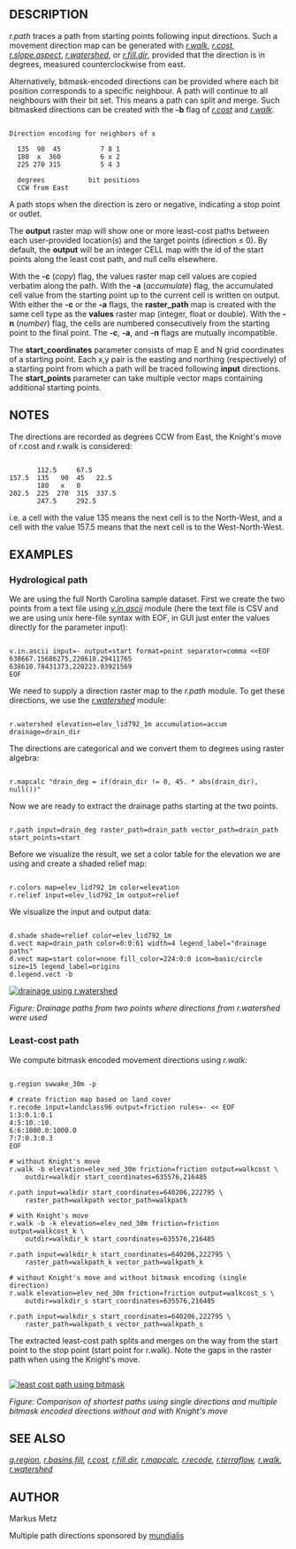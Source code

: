 
## DESCRIPTION

*r.path* traces a path from starting points following input
directions. Such a movement direction map can be generated with
*[r.walk](r.walk.html)*,
*[r.cost](r.cost.html)*,
*[r.slope.aspect](r.slope.aspect.html)*,
*[r.watershed](r.watershed.html)*, or
*[r.fill.dir](r.fill.dir.html)*,
provided that the direction is in degrees, measured counterclockwise
from east.

Alternatively, bitmask-encoded directions can be provided where each
bit position corresponds to a specific neighbour. A path will continue
to all neighbours with their bit set. This means a path can split and
merge. Such bitmasked directions can be created with the **-b**
flag of *[r.cost](r.cost.html)* and
*[r.walk](r.walk.html)*.

```

Direction encoding for neighbors of x

  135  90  45          7 8 1
  180  x  360          6 x 2
  225 270 315          5 4 3

  degrees           bit positions
  CCW from East

```

A path stops when the direction is zero or negative, indicating a stop
point or outlet.

The **output** raster map will show one or more least-cost paths
between each user-provided location(s) and the target points (direction
≤ 0). By default, the **output** will be an integer CELL map with
the id of the start points along the least cost path, and null cells elsewhere.

With the **-c** (*copy*) flag, the values raster map cell values are
copied verbatim along the path. With the **-a** (*accumulate*)
flag, the accumulated cell value from the starting point up to the current
cell is written on output. With either the **-c** or the **-a** flags, the
**raster\_path** map is created with the same cell type as
the **values** raster map (integer, float or double). With
the **-n** (*number*) flag, the cells are numbered
consecutively from the starting point to the final point.
The **-c**, **-a**, and **-n** flags are mutually
incompatible.

The **start\_coordinates** parameter consists of map E and N grid
coordinates of a starting point. Each x,y pair is the easting and
northing (respectively) of a starting point from which a path will be
traced following **input** directions. The **start\_points**
parameter can take multiple vector maps containing additional starting
points.

## NOTES

The directions are recorded as degrees CCW from East, the Knight's move
of r.cost and r.walk is considered:

```

       112.5     67.5
157.5  135   90  45   22.5
       180   x   0
202.5  225  270  315  337.5
       247.5     292.5

```

i.e. a cell with the value 135 means the next cell is to the North-West,
and a cell with the value 157.5 means that the next cell is to the
West-North-West.

## EXAMPLES

### Hydrological path

We are using the full North Carolina sample dataset.
First we create the two points from a text file using
*[v.in.ascii](v.in.ascii.html)* module
(here the text file is CSV and we are using unix here-file syntax
with EOF, in GUI just enter the values directly for the parameter input):

```

v.in.ascii input=- output=start format=point separator=comma <<EOF
638667.15686275,220610.29411765
638610.78431373,220223.03921569
EOF

```

We need to supply a direction raster map to the *r.path* module.
To get these directions, we use the
*[r.watershed](r.watershed.html)* module:

```

r.watershed elevation=elev_lid792_1m accumulation=accum drainage=drain_dir

```

The directions are categorical and we convert them to degrees using
raster algebra:

```

r.mapcalc "drain_deg = if(drain_dir != 0, 45. * abs(drain_dir), null())"

```

Now we are ready to extract the drainage paths starting at the two points.

```

r.path input=drain_deg raster_path=drain_path vector_path=drain_path start_points=start

```

Before we visualize the result, we set a color table for the elevation
we are using and create a shaded relief map:

```

r.colors map=elev_lid792_1m color=elevation
r.relief input=elev_lid792_1m output=relief

```

We visualize the input and output data:

```

d.shade shade=relief color=elev_lid792_1m
d.vect map=drain_path color=0:0:61 width=4 legend_label="drainage paths"
d.vect map=start color=none fill_color=224:0:0 icon=basic/circle size=15 legend_label=origins
d.legend.vect -b

```

[![drainage using r.watershed](r_path_with_r_watershed_direction.png)](r_path_with_r_watershed_direction.png)

*Figure: Drainage paths from two points where directions from
r.watershed were used*

### Least-cost path

We compute bitmask encoded movement directions using *r.walk:*

```

g.region swwake_30m -p

# create friction map based on land cover
r.recode input=landclass96 output=friction rules=- << EOF
1:3:0.1:0.1
4:5:10.:10.
6:6:1000.0:1000.0
7:7:0.3:0.3
EOF

# without Knight's move
r.walk -b elevation=elev_ned_30m friction=friction output=walkcost \
    outdir=walkdir start_coordinates=635576,216485

r.path input=walkdir start_coordinates=640206,222795 \
    raster_path=walkpath vector_path=walkpath

# with Knight's move
r.walk -b -k elevation=elev_ned_30m friction=friction output=walkcost_k \
    outdir=walkdir_k start_coordinates=635576,216485

r.path input=walkdir_k start_coordinates=640206,222795 \
    raster_path=walkpath_k vector_path=walkpath_k

# without Knight's move and without bitmask encoding (single direction)
r.walk elevation=elev_ned_30m friction=friction output=walkcost_s \
    outdir=walkdir_s start_coordinates=635576,216485

r.path input=walkdir_s start_coordinates=640206,222795 \
    raster_path=walkpath_s vector_path=walkpath_s

```

The extracted least-cost path splits and merges on the way from
the start point to the stop point (start point for r.walk). Note the
gaps in the raster path when using the Knight's move.

```

```

[![least cost path using bitmask](r_path_with_bitmask.png)](r_path_with_bitmask.png)

*Figure: Comparison of shortest paths using single directions and
multiple bitmask encoded directions without and with Knight's move*

## SEE ALSO

*[g.region](g.region.html),
[r.basins.fill](r.basins.fill.html),
[r.cost](r.cost.html),
[r.fill.dir](r.fill.dir.html),
[r.mapcalc](r.mapcalc.html),
[r.recode](r.recode.html),
[r.terraflow](r.terraflow.html),
[r.walk](r.walk.html),
[r.watershed](r.watershed.html)*

## AUTHOR

Markus Metz

Multiple path directions sponsored by [mundialis](https://www.mundialis.de)
